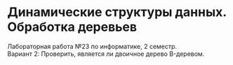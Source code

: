 Динамические структуры данных. Обработка деревьев
====
Лабораторная работа №23 по информатике, 2 семестр.<br>
Вариант 2: Проверить, является ли двоичное дерево B-деревом.
